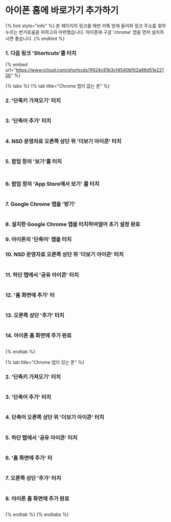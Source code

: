 # 아이폰 홈에 바로가기 추가하기

{% hint style="info" %}
본 페이지의 링크를 매번 카톡 방에 들어와 링크 주소를 찾아 누르는 번거로움을 피하고자 마련했습니다. 아이폰에 구글 'chrome' 앱을 먼저 설치하시면 좋습니다.
{% endhint %}

### 1. 다음 링크 'Shortcuts'를 터치

{% embed url="https://www.icloud.com/shortcuts/1f424c61b3cf4540bf02a96d51e22156" %}

{% tabs %}
{% tab title="Chrome 앱이 없는 폰" %}
### **2. '단축키 가져오기' 터치**

<figure><img src=".gitbook/assets/KakaoTalk_20230113_211321548.jpg" alt=""><figcaption></figcaption></figure>



### **3. '단축어 추가' 터치**

<figure><img src=".gitbook/assets/KakaoTalk_20230113_211321548_01.jpg" alt=""><figcaption></figcaption></figure>



### **4. NSD 운영자료 오른쪽 상단 위 '더보기 아이콘' 터치**

<figure><img src=".gitbook/assets/KakaoTalk_20230113_211321548_02.jpg" alt=""><figcaption></figcaption></figure>



### 5. 팝업 창의 '보기'를 터치

<figure><img src=".gitbook/assets/KakaoTalk_20230113_211321548_07.jpg" alt=""><figcaption></figcaption></figure>

##

### 6. 팝업 창의 'App Store에서 보기' 를 터치

<figure><img src=".gitbook/assets/KakaoTalk_20230113_211321548_08.jpg" alt=""><figcaption></figcaption></figure>



### 7. Google Chrome 앱을 '받기'

<figure><img src=".gitbook/assets/KakaoTalk_20230113_211321548_09.jpg" alt=""><figcaption></figcaption></figure>



### 8.  설치한 Google Chrome 앱을 터치하여열어 초기 설정 완료



### 9.  아이폰의 '단축어' 앱을 터치



### 10.  **NSD 운영자료 오른쪽 상단 위 '더보기 아이콘' 터치**

<figure><img src=".gitbook/assets/KakaoTalk_20230113_211321548_02.jpg" alt=""><figcaption></figcaption></figure>



### **11. 하단 탭에서 '공유 아이콘' 터치**

<figure><img src=".gitbook/assets/KakaoTalk_20230113_211321548_03 (1).jpg" alt=""><figcaption></figcaption></figure>

### **12. '홈 화면에 추가' 터**

<figure><img src=".gitbook/assets/KakaoTalk_20230113_211321548_04.jpg" alt=""><figcaption></figcaption></figure>

### **13. 오른쪽 상단 '추가' 터치**

<figure><img src=".gitbook/assets/KakaoTalk_20230113_211321548_05.jpg" alt=""><figcaption></figcaption></figure>

### **14. 아이폰 홈 화면에 추가 완료**

<figure><img src=".gitbook/assets/KakaoTalk_20230113_211321548_06.jpg" alt=""><figcaption></figcaption></figure>
{% endtab %}

{% tab title="Chrome 앱이 있는 폰" %}
### **2. '단축키 가져오기' 터치**

<figure><img src=".gitbook/assets/KakaoTalk_20230113_211321548.jpg" alt=""><figcaption></figcaption></figure>

### **3. '단축어 추가' 터치**

<figure><img src=".gitbook/assets/KakaoTalk_20230113_211321548_01.jpg" alt=""><figcaption></figcaption></figure>

### **4. 단축어 오른쪽 상단 위 '더보기 아이콘' 터치**

<figure><img src=".gitbook/assets/KakaoTalk_20230113_211321548_02.jpg" alt=""><figcaption></figcaption></figure>

### **5. 하단 탭에서 '공유 아이콘' 터치**

<figure><img src=".gitbook/assets/KakaoTalk_20230113_211321548_03 (1).jpg" alt=""><figcaption></figcaption></figure>

### **6. '홈 화면에 추가' 터**

<figure><img src=".gitbook/assets/KakaoTalk_20230113_211321548_04.jpg" alt=""><figcaption></figcaption></figure>

### **7. 오른쪽 상단 '추가' 터치**

<figure><img src=".gitbook/assets/KakaoTalk_20230113_211321548_05.jpg" alt=""><figcaption></figcaption></figure>

### **8. 아이폰 홈 화면에 추가 완료**

<figure><img src=".gitbook/assets/KakaoTalk_20230113_211321548_06.jpg" alt=""><figcaption></figcaption></figure>
{% endtab %}
{% endtabs %}
